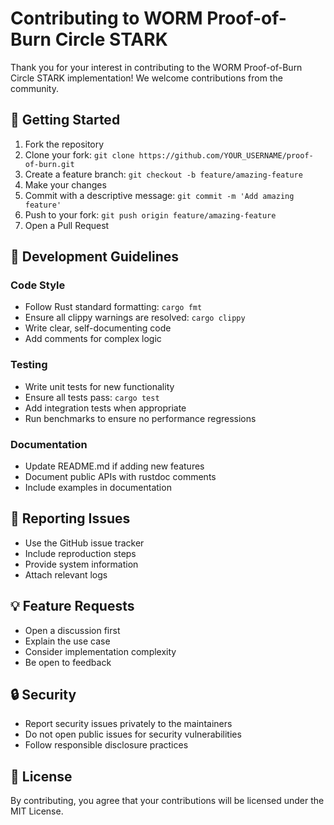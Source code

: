 # Contributing to WORM Proof-of-Burn Circle STARK

Thank you for your interest in contributing to the WORM Proof-of-Burn Circle STARK implementation! We welcome contributions from the community.

## 🚀 Getting Started

1. Fork the repository
2. Clone your fork: `git clone https://github.com/YOUR_USERNAME/proof-of-burn.git`
3. Create a feature branch: `git checkout -b feature/amazing-feature`
4. Make your changes
5. Commit with a descriptive message: `git commit -m 'Add amazing feature'`
6. Push to your fork: `git push origin feature/amazing-feature`
7. Open a Pull Request

## 📝 Development Guidelines

### Code Style
- Follow Rust standard formatting: `cargo fmt`
- Ensure all clippy warnings are resolved: `cargo clippy`
- Write clear, self-documenting code
- Add comments for complex logic

### Testing
- Write unit tests for new functionality
- Ensure all tests pass: `cargo test`
- Add integration tests when appropriate
- Run benchmarks to ensure no performance regressions

### Documentation
- Update README.md if adding new features
- Document public APIs with rustdoc comments
- Include examples in documentation

## 🐛 Reporting Issues

- Use the GitHub issue tracker
- Include reproduction steps
- Provide system information
- Attach relevant logs

## 💡 Feature Requests

- Open a discussion first
- Explain the use case
- Consider implementation complexity
- Be open to feedback

## 🔒 Security

- Report security issues privately to the maintainers
- Do not open public issues for security vulnerabilities
- Follow responsible disclosure practices

## 📜 License

By contributing, you agree that your contributions will be licensed under the MIT License.
